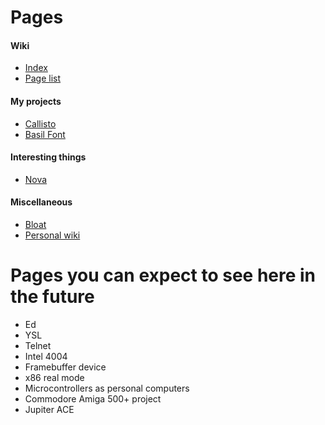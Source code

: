# Pages
#### Wiki
- [Index](/)
- [Page list](/pages.html)
#### My projects
- [Callisto](/callisto.html)
- [Basil Font](/basil-font.html)
#### Interesting things
- [Nova](/nova.html)
#### Miscellaneous
- [Bloat](/bloat.html)
- [Personal wiki](/personal-wiki.html)

# Pages you can expect to see here in the future
- Ed
- YSL
- Telnet
- Intel 4004
- Framebuffer device
- x86 real mode
- Microcontrollers as personal computers
- Commodore Amiga 500+ project
- Jupiter ACE
